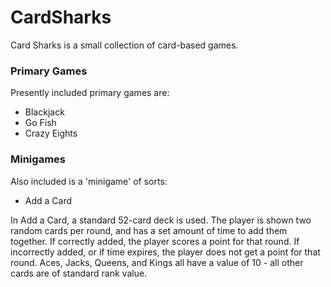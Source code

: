 # CardSharks #
Card Sharks is a small collection of card-based games.

### Primary Games ###
Presently included primary games are:
* Blackjack
* Go Fish
* Crazy Eights

### Minigames ###
Also included is a 'minigame' of sorts:
* Add a Card

In Add a Card, a standard 52-card deck is used. The player is shown two random cards per round, and has a set amount of time to add them together. If correctly added, the player scores a point for that round. If incorrectly added, or if time expires, the player does not get a point for that round. Aces, Jacks, Queens, and Kings all have a value of 10 - all other cards are of standard rank value.
